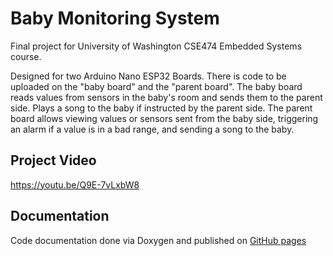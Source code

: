 # Baby Monitoring System
Final project for University of Washington CSE474 Embedded Systems course.  
  
Designed for two Arduino Nano ESP32 Boards. There is code to be uploaded on the "baby board" and the "parent board". The baby board reads values from sensors in the baby's room and sends them to the parent side. Plays a song to the baby if instructed by the parent side. The parent board allows viewing values or sensors sent from the baby side, triggering an alarm if a value is in a bad range, and sending a song to the baby.  

## Project Video
https://youtu.be/Q9E-7vLxbW8  

## Documentation
Code documentation done via Doxygen and published on [GitHub pages](https://caitlynrawlings.github.io/BabyMonitoringSystem/)

